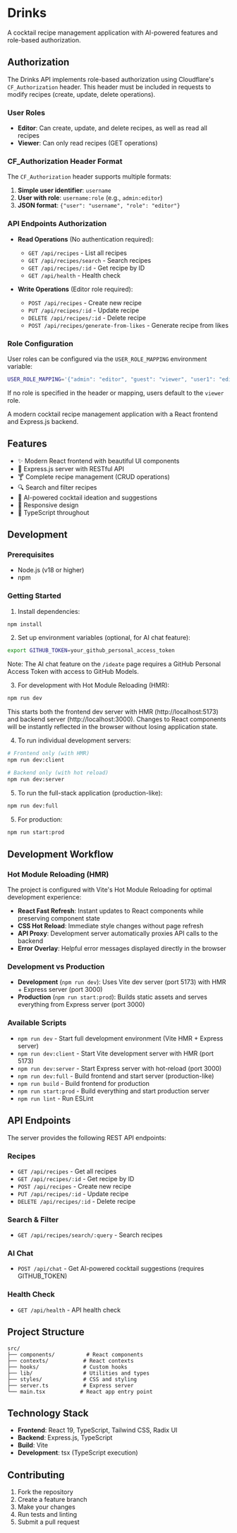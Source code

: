# Drinks

A cocktail recipe management application with AI-powered features and role-based authorization.

## Authorization

The Drinks API implements role-based authorization using Cloudflare's `CF_Authorization` header. This header must be included in requests to modify recipes (create, update, delete operations).

### User Roles

- **Editor**: Can create, update, and delete recipes, as well as read all recipes
- **Viewer**: Can only read recipes (GET operations)

### CF_Authorization Header Format

The `CF_Authorization` header supports multiple formats:

1. **Simple user identifier**: `username`
2. **User with role**: `username:role` (e.g., `admin:editor`)
3. **JSON format**: `{"user": "username", "role": "editor"}`

### API Endpoints Authorization

- **Read Operations** (No authentication required):
  - `GET /api/recipes` - List all recipes
  - `GET /api/recipes/search` - Search recipes
  - `GET /api/recipes/:id` - Get recipe by ID
  - `GET /api/health` - Health check

- **Write Operations** (Editor role required):
  - `POST /api/recipes` - Create new recipe
  - `PUT /api/recipes/:id` - Update recipe
  - `DELETE /api/recipes/:id` - Delete recipe
  - `POST /api/recipes/generate-from-likes` - Generate recipe from likes

### Role Configuration

User roles can be configured via the `USER_ROLE_MAPPING` environment variable:

```bash
USER_ROLE_MAPPING='{"admin": "editor", "guest": "viewer", "user1": "editor"}'
```

If no role is specified in the header or mapping, users default to the `viewer` role.

A modern cocktail recipe management application with a React frontend and Express.js backend.

## Features

- ✨ Modern React frontend with beautiful UI components
- 🚀 Express.js server with RESTful API
- 🍸 Complete recipe management (CRUD operations)
- 🔍 Search and filter recipes
- 🧠 AI-powered cocktail ideation and suggestions
- 📱 Responsive design
- 🎯 TypeScript throughout

## Development

### Prerequisites

- Node.js (v18 or higher)
- npm

### Getting Started

1. Install dependencies:
```bash
npm install
```

2. Set up environment variables (optional, for AI chat feature):
```bash
export GITHUB_TOKEN=your_github_personal_access_token
```
Note: The AI chat feature on the `/ideate` page requires a GitHub Personal Access Token with access to GitHub Models.

3. For development with Hot Module Reloading (HMR):
```bash
npm run dev
```
This starts both the frontend dev server with HMR (http://localhost:5173) and backend server (http://localhost:3000). Changes to React components will be instantly reflected in the browser without losing application state.

4. To run individual development servers:
```bash
# Frontend only (with HMR)
npm run dev:client

# Backend only (with hot reload)
npm run dev:server
```

5. To run the full-stack application (production-like):
```bash
npm run dev:full
```

5. For production:
```bash
npm run start:prod
```

## Development Workflow

### Hot Module Reloading (HMR)
The project is configured with Vite's Hot Module Reloading for optimal development experience:

- **React Fast Refresh**: Instant updates to React components while preserving component state
- **CSS Hot Reload**: Immediate style changes without page refresh  
- **API Proxy**: Development server automatically proxies API calls to the backend
- **Error Overlay**: Helpful error messages displayed directly in the browser

### Development vs Production
- **Development** (`npm run dev`): Uses Vite dev server (port 5173) with HMR + Express server (port 3000)
- **Production** (`npm run start:prod`): Builds static assets and serves everything from Express server (port 3000)

### Available Scripts

- `npm run dev` - Start full development environment (Vite HMR + Express server)
- `npm run dev:client` - Start Vite development server with HMR (port 5173)
- `npm run dev:server` - Start Express server with hot-reload (port 3000)
- `npm run dev:full` - Build frontend and start server (production-like)
- `npm run build` - Build frontend for production
- `npm run start:prod` - Build everything and start production server
- `npm run lint` - Run ESLint

## API Endpoints

The server provides the following REST API endpoints:

### Recipes
- `GET /api/recipes` - Get all recipes
- `GET /api/recipes/:id` - Get recipe by ID
- `POST /api/recipes` - Create new recipe
- `PUT /api/recipes/:id` - Update recipe
- `DELETE /api/recipes/:id` - Delete recipe

### Search & Filter
- `GET /api/recipes/search/:query` - Search recipes

### AI Chat
- `POST /api/chat` - Get AI-powered cocktail suggestions (requires GITHUB_TOKEN)

### Health Check
- `GET /api/health` - API health check

## Project Structure

```
src/
├── components/          # React components
├── contexts/           # React contexts
├── hooks/              # Custom hooks
├── lib/                # Utilities and types
├── styles/             # CSS and styling
├── server.ts           # Express server
└── main.tsx           # React app entry point
```

## Technology Stack

- **Frontend**: React 19, TypeScript, Tailwind CSS, Radix UI
- **Backend**: Express.js, TypeScript
- **Build**: Vite
- **Development**: tsx (TypeScript execution)

## Contributing

1. Fork the repository
2. Create a feature branch
3. Make your changes
4. Run tests and linting
5. Submit a pull request
